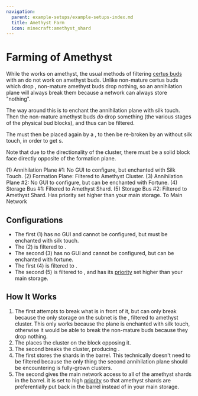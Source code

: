 ```yaml
---
navigation:
  parent: example-setups/example-setups-index.md
  title: Amethyst Farm
  icon: minecraft:amethyst_shard
---
```


# Farming of Amethyst

While the <ItemLink id="growth_accelerator" /> works on amethyst, the usual methods of filtering [certus buds](../items-blocks-machines/budding_certus.md)
with an <ItemLink id="annihilation_plane" /> do not work on amethyst buds. Unlike non-mature certus buds which drop
<ItemLink id="certus_quartz_dust" />, non-mature amethyst buds drop nothing, so an annihilation plane will always break them
because a network can always store "nothing".

The way around this is to enchant the annihilation plane with silk touch. Then the non-mature amethyst buds *do* drop something
(the various stages of the physical bud blocks), and thus can be filtered.

The <ItemLink id="minecraft:amethyst_cluster" /> must then be placed again by a <ItemLink id="formation_plane" />, to then be
re-broken by an <ItemLink id="annihilation_plane" /> without silk touch, in order to get <ItemLink id="minecraft:amethyst_shard" />s.

Note that due to the directionality of the cluster, there must be a solid block face directly opposite of the formation plane.

<GameScene zoom="6">
  <ImportStructure src="../assets/assemblies/amethyst_farm.snbt" />

  <BoxAnnotation color="#dddddd" min="2.7 1 1" max="3 2 2">
        (1) Annihilation Plane #1: No GUI to configure, but enchanted with Silk Touch.
  </BoxAnnotation>

  <BoxAnnotation color="#dddddd" min="2 1 1" max="2.3 2 2">
        (2) Formation Plane: Filtered to Amethyst Cluster.
        <ItemImage id="minecraft:amethyst_cluster" scale="2" />
  </BoxAnnotation>

  <BoxAnnotation color="#dddddd" min="1.3 0.7 1" max="2 1 2">
        (3) Annihilation Plane #2: No GUI to configure, but can be enchanted with Fortune.
  </BoxAnnotation>

  <BoxAnnotation color="#dddddd" min="1 0 1" max="1.3 1 2">
        (4) Storage Bus #1: Filtered to Amethyst Shard.
        <ItemImage id="minecraft:amethyst_shard" scale="2" />
  </BoxAnnotation>

  <BoxAnnotation color="#dddddd" min="0 0 .7" max="1 1 1">
        (5) Storage Bus #2: Filtered to Amethyst Shard. Has priority set higher than your main storage.
        <ItemImage id="minecraft:amethyst_shard" scale="2" />
  </BoxAnnotation>

<DiamondAnnotation pos="0 0.5 0.5" color="#00ff00">
        To Main Network
    </DiamondAnnotation>

  <IsometricCamera yaw="195" pitch="30" />
</GameScene>

## Configurations

* The first <ItemLink id="annihilation_plane" /> (1) has no GUI and cannot be configured, but must be enchanted with silk touch.
* The <ItemLink id="formation_plane" /> (2) is filtered to <ItemLink id="minecraft:amethyst_cluster" />.
* The second <ItemLink id="annihilation_plane" /> (3) has no GUI and cannot be configured, but can be enchanted with fortune.
* The first <ItemLink id="storage_bus" /> (4) is filtered to <ItemLink id="minecraft:amethyst_shard" />.
* The second <ItemLink id="storage_bus" /> (5) is filtered to <ItemLink id="minecraft:amethyst_shard" />, and has its
  [priority](../ae2-mechanics/import-export-storage.md#storage-priority) set higher than your main storage.

## How It Works

1. The first <ItemLink id="annihilation_plane" /> attempts to break what is in front of it, but can only break <ItemLink id="minecraft:amethyst_cluster" />
    because the only storage on the subnet is the <ItemLink id="formation_plane" />, filtered to amethyst cluster. This only works because
the plane is enchanted with silk touch, otherwise it would be able to break the non-mature buds because they drop nothing.
2. The <ItemLink id="formation_plane" /> places the cluster on the block opposing it.
3. The second <ItemLink id="annihilation_plane" /> breaks the cluster, producing <ItemLink id="minecraft:amethyst_shard" />.
4. The first <ItemLink id="storage_bus" /> stores the shards in the barrel. This technically doesn't need to be filtered because the only
thing the second annihilation plane should be encountering is fully-grown clusters.
5. The second <ItemLink id="storage_bus" /> gives the main network access to all of the amethyst shards in the barrel. it is set to
high [priority](../ae2-mechanics/import-export-storage.md#storage-priority) so that amethyst shards are preferentially
put back in the barrel instead of in your main storage.
